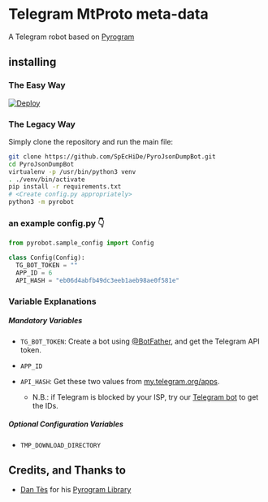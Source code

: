 # Telegram MtProto meta-data

A Telegram robot based on [Pyrogram](https://github.com/pyrogram/pyrogram)

## installing

### The Easy Way

[![Deploy](https://www.herokucdn.com/deploy/button.svg)](https://heroku.com/deploy)

### The Legacy Way
Simply clone the repository and run the main file:

```sh
git clone https://github.com/SpEcHiDe/PyroJsonDumpBot.git
cd PyroJsonDumpBot
virtualenv -p /usr/bin/python3 venv
. ./venv/bin/activate
pip install -r requirements.txt
# <Create config.py appropriately>
python3 -m pyrobot
```

### an example config.py 👇
```py
from pyrobot.sample_config import Config

class Config(Config):
  TG_BOT_TOKEN = ""
  APP_ID = 6
  API_HASH = "eb06d4abfb49dc3eeb1aeb98ae0f581e"
```

### Variable Explanations

##### Mandatory Variables

* `TG_BOT_TOKEN`: Create a bot using [@BotFather](https://telegram.dog/BotFather), and get the Telegram API token.

* `APP_ID`
* `API_HASH`: Get these two values from [my.telegram.org/apps](https://my.telegram.org/apps).
  * N.B.: if Telegram is blocked by your ISP, try our [Telegram bot](https://telegram.dog/UseTGXBot) to get the IDs.


##### Optional Configuration Variables

* `TMP_DOWNLOAD_DIRECTORY`

## Credits, and Thanks to

* [Dan Tès](https://telegram.dog/haskell) for his [Pyrogram Library](https://github.com/pyrogram/pyrogram)
